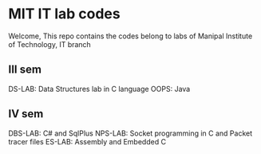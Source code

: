 # MIT IT lab codes

Welcome,
  This repo contains the codes belong to labs of Manipal Institute of Technology, IT branch

## III sem
  DS-LAB: Data Structures lab in C language
  OOPS: Java

## IV sem
  DBS-LAB: C# and SqlPlus 
  NPS-LAB: Socket programming in C and Packet tracer files
  ES-LAB: Assembly and Embedded C
